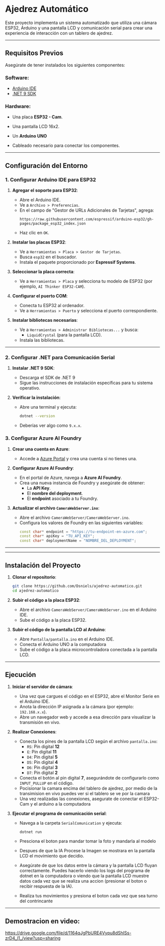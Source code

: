 # Ajedrez Automático

Este proyecto implementa un sistema automatizado que utiliza una cámara ESP32, Arduino y una pantalla LCD y  comunicación serial para crear una experiencia de interacción con un tablero de ajedrez.

---

## Requisitos Previos

Asegúrate de tener instalados los siguientes componentes:

### Software:
- [Arduino IDE](https://www.arduino.cc/en/software) 
- [.NET 9 SDK](https://dotnet.microsoft.com/en-us/download/dotnet/9.0) 

### Hardware:
- Una placa **ESP32 - Cam**.
- Una pantalla LCD 16x2.
- Un **Arduino UNO**

- Cableado necesario para conectar los componentes.

---

## Configuración del Entorno

### 1. Configurar Arduino IDE para ESP32

1. **Agregar el soporte para ESP32**:
   - Abre el Arduino IDE.
   - Ve a `Archivo > Preferencias`.
   - En el campo de "Gestor de URLs Adicionales de Tarjetas", agrega:
     ```
     https://raw.githubusercontent.com/espressif/arduino-esp32/gh-pages/package_esp32_index.json
     ```
   - Haz clic en `OK`.

2. **Instalar las placas ESP32**:
   - Ve a `Herramientas > Placa > Gestor de Tarjetas`.
   - Busca `esp32` en el buscador.
   - Instala el paquete proporcionado por **Espressif Systems**.

3. **Seleccionar la placa correcta**:
   - Ve a `Herramientas > Placa` y selecciona tu modelo de ESP32 (por ejemplo, `AI Thinker ESP32-CAM`).

4. **Configurar el puerto COM**:
   - Conecta tu ESP32 al ordenador.
   - Ve a `Herramientas > Puerto` y selecciona el puerto correspondiente.

5. **Instalar bibliotecas necesarias**:
   - Ve a `Herramientas > Administrar Bibliotecas...` y busca:
     - `LiquidCrystal` (para la pantalla LCD).
   - Instala las bibliotecas.

---

### 2. Configurar .NET para Comunicación Serial

1. **Instalar .NET 9 SDK**:
   - Descarga el SDK de .NET 9 
   - Sigue las instrucciones de instalación específicas para tu sistema operativo.

2. **Verificar la instalación**:
   - Abre una terminal y ejecuta:
     ```bash
     dotnet --version
     ```
   - Deberías ver algo como `9.x.x`.

### 3. Configurar Azure AI Foundry

1. **Crear una cuenta en Azure**:
   - Accede a [Azure Portal](https://portal.azure.com/) y crea una cuenta si no tienes una.

2. **Configurar Azure AI Foundry**:
   - En el portal de Azure, navega a **Azure AI Foundry**.
   - Crea una nueva instancia de Foundry y asegúrate de obtener:
     - La **API Key**.
     - El **nombre del deployment**.
     - El **endpoint** asociado a tu Foundry.

3. **Actualizar el archivo `CameraWebServer.ino`**:
   - Abre el archivo `CameraWebServer/CameraWebServer.ino`.
   - Configura los valores de Foundry en las siguientes variables:
     ```cpp
     const char* endpoint = "https://tu-endpoint-en-azure.com";
     const char* apiKey = "TU_API_KEY";
     const char* deploymentName = "NOMBRE_DEL_DEPLOYMENT";
     ```

---
---

## Instalación del Proyecto

1. **Clonar el repositorio**:
   ```bash
   git clone https://github.com/Dsniels/ajedrez-automatico.git
   cd ajedrez-automatico
   ```

2. **Subir el código a la placa ESP32**:
   - Abre el archivo `CameraWebServer/CameraWebServer.ino` en el Arduino IDE.
   - Sube el código a la placa ESP32.

3. **Subir el código de la pantalla LCD al Arduino**:
   - Abre `Pantalla/pantalla.ino` en el Arduino IDE.
   - Conecta el Arduino UNO a la computadora
   - Sube el código a la placa microcontroladora conectada a la pantalla LCD.

---

## Ejecución

1. **Iniciar el servidor de cámara**:
   - Una vez que cargues el código en el ESP32, abre el Monitor Serie en el Arduino IDE.
   - Anota la dirección IP asignada a la cámara (por ejemplo: `192.168.x.x`).
   - Abre un navegador web y accede a esa dirección para visualizar la transmisión en vivo.

2. **Realizar Conexiones**:
   - Conecta los pines de la pantalla LCD según el archivo `pantalla.ino`:
     - `RS`: Pin digital **12**
     - `E`: Pin digital **11**
     - `D4`: Pin digital **5**
     - `D5`: Pin digital **4**
     - `D6`: Pin digital **3**
     - `D7`: Pin digital **2**
   - Conecta el botón al pin digital **7**, asegurándote de configurarlo como `INPUT_PULLUP` en el código. 
    -   Pocisionar la camara encima del tablero de ajedrez, por medio de la transimision en vivo puedes ver si el tablero se ve por la camara
    - Una vez realizadas las conexiones, asegurate de conectar el ESP32-Cam y el arduino a la computadora
3. **Ejecutar el programa de comunicación serial**:
   - Navega a la carpeta `SerialComunication` y ejecuta:
     ```bash
     dotnet run
     ```
    - Presciona el boton para mandar tomar la foto y mandarla al modelo
    - Despues de que la IA Procese la Imagen se mostrara en la pantalla LCD el movimiento que decidio.

    - Asegúrate de que los datos entre la cámara y la pantalla LCD fluyan correctamente. Puedes hacerlo viendo los logs del programa de dotnet en la computadora o viendo que la pantalla LCD muestre datos cada vez que se realiza una accion (presionar el boton o recibir respuesta de la IA).


    - Realiza tus movimientos y presiona el boton cada vez que sea turno del contrincante 


---
## Demostracion en video:
https://drive.google.com/file/d/1164qJgPbURE4Vypu8dShISs-zrD4_l1_/view?usp=sharing



